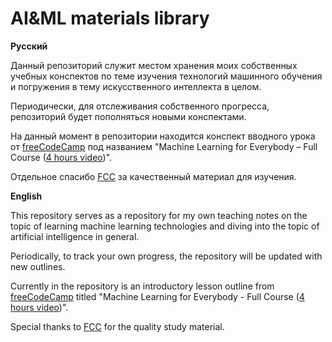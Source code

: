 # AI&ML materials library

**Русский**

Данный репозиторий служит местом хранения моих собственных учебных конспектов по теме изучения технологий машинного обучения и погружения в тему искусственного интеллекта в целом.

Периодически, для отслеживания собственного прогресса, репозиторий будет пополняться новыми конспектами.

На данный момент в репозитории находится конспект вводного урока от [freeCodeCamp](https://www.freecodecamp.org/) под названием "Machine Learning for Everybody – Full Course ([4 hours video](https://youtu.be/i_LwzRVP7bg))". 

Отдельное спасибо [FCC](https://github.com/freeCodeCamp) за качественный материал для изучения.

**English**

This repository serves as a repository for my own teaching notes on the topic of learning machine learning technologies and diving into the topic of artificial intelligence in general.

Periodically, to track your own progress, the repository will be updated with new outlines.

Currently in the repository is an introductory lesson outline from [freeCodeCamp](https://www.freecodecamp.org/) titled "Machine Learning for Everybody - Full Course ([4 hours video](https://youtu.be/i_LwzRVP7bg))". 

Special thanks to [FCC](https://github.com/freeCodeCamp) for the quality study material.
